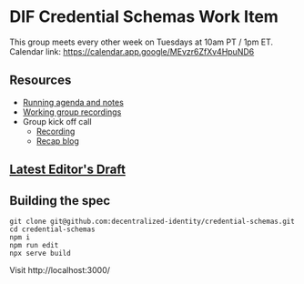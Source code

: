 # DIF Credential Schemas Work Item

This group meets every other week on Tuesdays at 10am PT / 1pm ET. Calendar link: https://calendar.app.google/MEvzr6ZfXv4HpuND6

## Resources
- [Running agenda and notes](AGENDA.md)
- [Working group recordings](https://docs.google.com/spreadsheets/d/1wgccmMvIImx30qVE9GhRKWWv3vmL2ZyUauuKx3IfRmA/edit?gid=1791063490#gid=1791063490)
- Group kick off call
  - [Recording](https://youtu.be/9aIIuC9xiWI?feature=shared) 
  - [Recap blog](https://blog.identity.foundation/webinar-streamlining-kyc/) 

## [Latest Editor's Draft](https://identity.foundation/credential-schemas/)

## Building the spec

```
git clone git@github.com:decentralized-identity/credential-schemas.git
cd credential-schemas
npm i
npm run edit
npx serve build
```

Visit http://localhost:3000/
